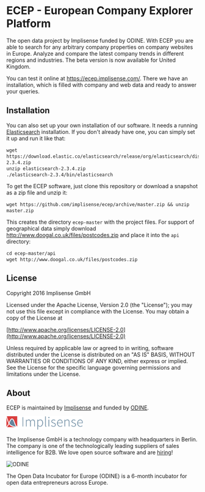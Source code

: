 # ECEP - European Company Explorer Platform

The open data project by Implisense funded by ODINE. With ECEP you are able to search for any arbitrary company properties on company websites in Europe. Analyze and compare the latest company trends in different regions and industries. The beta version is now available for United Kingdom.

You can test it online at https://ecep.implisense.com/. There we have an installation, which is filled with company and web data and ready to answer your queries.

## Installation

You can also set up your own installation of our software. It needs a running [Elasticsearch](https://github.com/elastic/elasticsearch) installation. If you don't already have one, you can simply set it up and run it like that:

```shell
wget https://download.elastic.co/elasticsearch/release/org/elasticsearch/distribution/zip/elasticsearch/2.3.4/elasticsearch-2.3.4.zip
unzip elasticsearch-2.3.4.zip
./elasticsearch-2.3.4/bin/elasticsearch
```

To get the ECEP software, just clone this repository or download a snapshot as a zip file and unzip it:

```shell
wget https://github.com/implisense/ecep/archive/master.zip && unzip master.zip
```

This creates the directory ```ecep-master``` with the project files. For support of geographical data simply download http://www.doogal.co.uk/files/postcodes.zip and place it into the ```api``` directory:

```shell
cd ecep-master/api
wget http://www.doogal.co.uk/files/postcodes.zip
```

## License

Copyright 2016 Implisense GmbH

Licensed under the Apache License, Version 2.0 (the "License");
you may not use this file except in compliance with the License.
You may obtain a copy of the License at

[http://www.apache.org/licenses/LICENSE-2.0](http://www.apache.org/licenses/LICENSE-2.0)

Unless required by applicable law or agreed to in writing, software
distributed under the License is distributed on an "AS IS" BASIS,
WITHOUT WARRANTIES OR CONDITIONS OF ANY KIND, either express or implied.
See the License for the specific language governing permissions and
limitations under the License.

## About

ECEP is maintained by [Implisense](http://implisense.com/) and funded by [ODINE](https://opendataincubator.eu/).

<img src="https://github.com/Dalphi/dalphi/blob/master/app/assets/images/implisense-logo.png" title="Implisense" alt="Implisense" width="200">

The Implisense GmbH is a technology company with headquarters in Berlin. The company is one of the technologically leading suppliers of sales intelligence for B2B. We love open source software and are [hiring](http://implisense.com/en/jobs/)!

<img src="https://ecep.implisense.com/img/odine-logo.png" title="ODINE" alt="ODINE" width="200">

The Open Data Incubator for Europe (ODINE) is a 6-month incubator for open data entrepreneurs across Europe.

